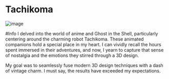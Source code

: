 # Tachikoma
![image](https://github.com/rcmtcristian/tachikoma-conference/assets/20276785/0dd9e47a-1edb-4fd1-a999-d5791d9575f6)

#Info 
I delved into the world of anime and Ghost in the Shell, particularly centering around the charming robot Tachikoma. These animated companions hold a special place in my heart. I can vividly recall the hours spent immersed in their adventures, and now, I yearn to capture that sense of nostalgia and the emotions they stirred through a 3D design.

My goal was to seamlessly fuse modern 3D design techniques with a dash of vintage charm. I must say, the results have exceeded my expectations.

